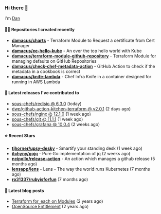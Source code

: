 

### Hi there 👋

I'm [Dan](https://medium.com/@dan.m.webb)

#### 👨‍💻 Repositories I created recently
- **[damacus/charts](https://github.com/damacus/charts)** - Terraform Module to Request a certificate from Cert Manager
- **[damacus/ee-hello-kube](https://github.com/damacus/ee-hello-kube)** - An over the top hello world with Kube
- **[damacus/terraform-module-github-repository](https://github.com/damacus/terraform-module-github-repository)** - Terraform Module for managing defaults on GitHub Repositories
- **[damacus/check-chef-metadata-action](https://github.com/damacus/check-chef-metadata-action)** - GitHub Action to check if the metadata in a cookbook is correct
- **[damacus/knife-lambda](https://github.com/damacus/knife-lambda)** - Chef Infra Knife in a container designed for running in AWS Lambda

#### 🚀 Latest releases I've contributed to


- [sous-chefs/redisio @ 6.3.0](https://github.com/sous-chefs/redisio/releases/tag/6.3.0) (today)
- [dwp/github-action-kitchen-terraform @ v2.0.1](https://github.com/dwp/github-action-kitchen-terraform/releases/tag/v2.0.1) (2 days ago)
- [sous-chefs/nginx @ 12.1.0](https://github.com/sous-chefs/nginx/releases/tag/12.1.0) (1 week ago)
- [sous-chefs/git @ 11.1.1](https://github.com/sous-chefs/git/releases/tag/11.1.1) (1 week ago)
- [sous-chefs/grafana @ 10.0.4](https://github.com/sous-chefs/grafana/releases/tag/10.0.4) (2 weeks ago)

#### ⭐ Recent Stars


- **[tjhorner/upsy-desky](https://github.com/tjhorner/upsy-desky)** - Smartify your standing desk (1 week ago)
- **[itchyny/gojq](https://github.com/itchyny/gojq)** - Pure Go implementation of jq (2 weeks ago)
- **[ncipollo/release-action](https://github.com/ncipollo/release-action)** - An action which manages a github release (5 months ago)
- **[lensapp/lens](https://github.com/lensapp/lens)** - Lens - The way the world runs Kubernetes (7 months ago)
- **[ro31337/rubyisforfun](https://github.com/ro31337/rubyisforfun)** (7 months ago)

#### 📄 Latest blog posts
- [Terraform for_each on Modules](https://medium.com/@dan.m.webb/terraform-for-each-on-modules-bcf17c97e9ff?source=rss-bbba9c670f6e------2) (2 years ago)
- [OpenSource Entitlement](https://medium.com/@dan.m.webb/opensource-entitlement-f4584a035063?source=rss-bbba9c670f6e------2) (2 years ago)
